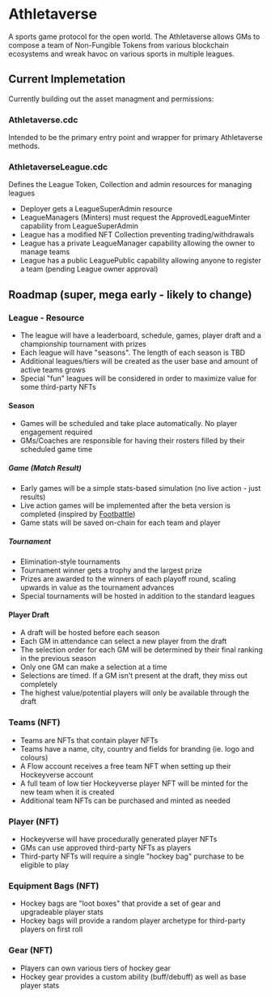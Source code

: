 # Athletaverse
A sports game protocol for the open world. The Athletaverse allows GMs to compose a team of Non-Fungible Tokens from various blockchain ecosystems and wreak havoc on various sports in multiple leagues.

## Current Implemetation
Currently building out the asset managment and permissions:

### Athletaverse.cdc
Intended to be the primary entry point and wrapper for primary Athletaverse methods.

### AthletaverseLeague.cdc
Defines the League Token, Collection and admin resources for managing leagues
- Deployer gets a LeagueSuperAdmin resource
- LeagueManagers (Minters) must request the ApprovedLeagueMinter capability from LeagueSuperAdmin
- League has a modified NFT Collection preventing trading/withdrawals
- League has a private LeagueManager capability allowing the owner to manage teams
- League has a public LeaguePublic capability allowing anyone to register a team (pending League owner approval)

## Roadmap (super, mega early - likely to change)

### League - Resource
- The league will have a leaderboard, schedule, games, player draft and a championship tournament with prizes
- Each league will have "seasons". The length of each season is TBD
- Additional leagues/tiers will be created as the user base and amount of active teams grows
- Special "fun" leagues will be considered in order to maximize value for some third-party NFTs

#### Season
- Games will be scheduled and take place automatically. No player engagement required
- GMs/Coaches are responsible for having their rosters filled by their scheduled game time

##### Game (Match Result)
- Early games will be a simple stats-based simulation (no live action - just results)
- Live action games will be implemented after the beta version is completed (inspired by [Footbattle](https://footbattle.io/))
- Game stats will be saved on-chain for each team and player

##### Tournament
- Elimination-style tournaments
- Tournament winner gets a trophy and the largest prize
- Prizes are awarded to the winners of each playoff round, scaling upwards in value as the tournament advances
- Special tournaments will be hosted in addition to the standard leagues

#### Player Draft
- A draft will be hosted before each season
- Each GM in attendance can select a new player from the draft
- The selection order for each GM will be determined by their final ranking in the previous season
- Only one GM can make a selection at a time
- Selections are timed. If a GM isn't present at the draft, they miss out completely
- The highest value/potential players will only be available through the draft

### Teams (NFT)
- Teams are NFTs that contain player NFTs
- Teams have a name, city, country and fields for branding (ie. logo and colours)
- A Flow account receives a free team NFT when setting up their Hockeyverse account
- A full team of low tier Hockeyverse player NFT will be minted for the new team when it is created
- Additional team NFTs can be purchased and minted as needed

### Player (NFT)
- Hockeyverse will have procedurally generated player NFTs
- GMs can use approved third-party NFTs as players
- Third-party NFTs will require a single "hockey bag" purchase to be eligible to play

### Equipment Bags (NFT)
- Hockey bags are "loot boxes" that provide a set of gear and upgradeable player stats
- Hockey bags will provide a random player archetype for third-party players on first roll

### Gear (NFT)
- Players can own various tiers of hockey gear
- Hockey gear provides a custom ability (buff/debuff) as well as base player stats
